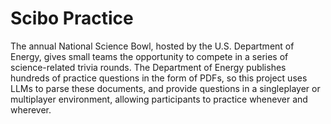 # Scibo Practice
The annual National Science Bowl, hosted by the U.S. Department of Energy, gives small teams the opportunity to compete in a series of science-related trivia rounds. The Department of Energy publishes hundreds of practice questions in the form of PDFs, so this project uses LLMs to parse these documents, and provide questions in a singleplayer or multiplayer environment, allowing participants to practice whenever and wherever.
